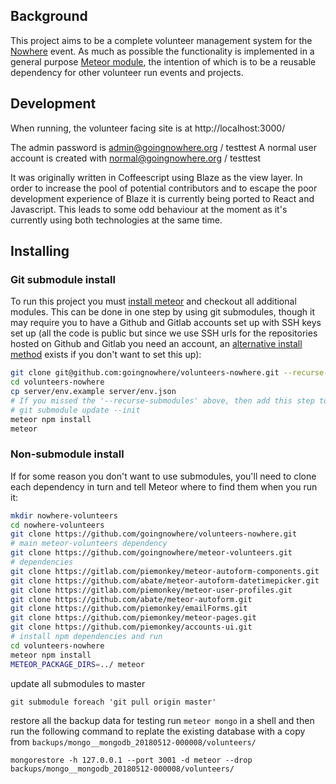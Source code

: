 ## Background

This project aims to be a complete volunteer management system for the [Nowhere](www.goingnowhere.org) event. As much as possible the functionality is implemented in a general purpose [Meteor module](https://github.com/goingnowhere/meteor-volunteers), the intention of which is to be a reusable dependency for other volunteer run events and projects.

## Development

When running, the volunteer facing site is at http://localhost:3000/

The admin password is admin@goingnowhere.org / testtest
A normal user account is created with normal@goingnowhere.org / testtest

It was originally written in Coffeescript using Blaze as the view layer. In order to increase the pool of potential contributors and to escape the poor development experience of Blaze it is currently being ported to React and Javascript. This leads to some odd behaviour at the moment as it's currently using both technologies at the same time.

## Installing

### Git submodule install

To run this project you must [install meteor](https://www.meteor.com/install) and checkout all additional modules. This can be done in one step by using git submodules, though it may require you to have a Github and Gitlab accounts set up with SSH keys set up (all the code is public but since we use SSH urls for the repositories hosted on Github and Gitlab you need an account, an [alternative install method](#non-ssh-install) exists if you don't want to set this up):

``` bash
git clone git@github.com:goingnowhere/volunteers-nowhere.git --recurse-submodules
cd volunteers-nowhere
cp server/env.example server/env.json
# If you missed the '--recurse-submodules' above, then add this step to get them:
# git submodule update --init
meteor npm install
meteor
```

### Non-submodule install

If for some reason you don't want to use submodules, you'll need to clone each dependency in turn and tell Meteor where to find them when you run it:

``` bash
mkdir nowhere-volunteers
cd nowhere-volunteers
git clone https://github.com/goingnowhere/volunteers-nowhere.git
# main meteor-volunteers dependency
git clone https://github.com/goingnowhere/meteor-volunteers.git
# dependencies
git clone https://gitlab.com/piemonkey/meteor-autoform-components.git
git clone https://github.com/abate/meteor-autoform-datetimepicker.git
git clone https://gitlab.com/piemonkey/meteor-user-profiles.git
git clone https://github.com/abate/meteor-autoform.git
git clone https://github.com/piemonkey/emailForms.git
git clone https://github.com/piemonkey/meteor-pages.git
git clone https://github.com/piemonkey/accounts-ui.git
# install npm dependencies and run
cd volunteers-nowhere
meteor npm install
METEOR_PACKAGE_DIRS=../ meteor
```

update all submodules to master

```
git submodule foreach 'git pull origin master'
```

restore all the backup data for testing
run ```meteor mongo``` in a shell and then run the following command to replate the existing database with a copy from ```backups/mongo__mongodb_20180512-000008/volunteers/```

```
mongorestore -h 127.0.0.1 --port 3001 -d meteor --drop backups/mongo__mongodb_20180512-000008/volunteers/
```
